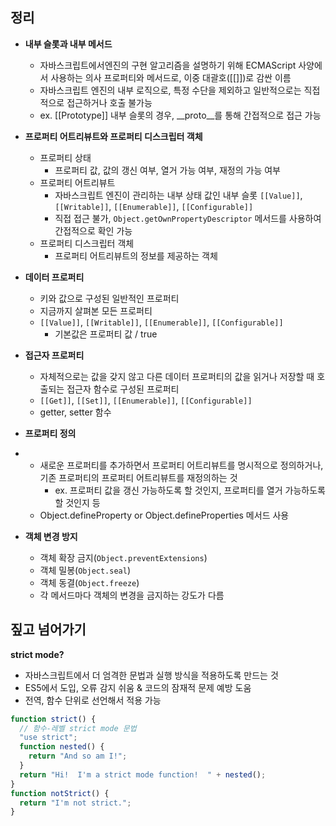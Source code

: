 ## 정리
- **내부 슬롯과 내부 메서드**
  - 자바스크립트에서엔진의 구현 알고리즘을 설명하기 위해 ECMAScript 사양에서 사용하는 의사 프로퍼티와 메서드로, 이중 대괄호([[]])로 감싼 이름
  - 자바스크립트 엔진의 내부 로직으로, 특정 수단을 제외하고 일반적으로는 직접적으로 접근하거나 호출 불가능
  - ex. [[Prototype]] 내부 슬롯의 경우, __proto__를 통해 간접적으로 접근 가능

- **프로퍼티 어트리뷰트와 프로퍼티 디스크립터 객체**
  - 프로퍼티 상태
    - 프로퍼티 값, 값의 갱신 여부, 열거 가능 여부, 재정의 가능 여부
  - 프로퍼티 어트리뷰트
    - 자바스크립트 엔진이 관리하는 내부 상태 값인 내부 슬롯 `[[Value]]`, `[[Writable]]`, `[[Enumerable]]`, `[[Configurable]]`
    - 직접 접근 불가, `Object.getOwnPropertyDescriptor` 메서드를 사용하여 간접적으로 확인 가능
  - 프로퍼티 디스크립터 객체
    - 프로퍼티 어트리뷰트의 정보를 제공하는 객체

- **데이터 프로퍼티**
    - 키와 값으로 구성된 일반적인 프로퍼티
    - 지금까지 살펴본 모든 프로퍼티
    - `[[Value]]`, `[[Writable]]`, `[[Enumerable]]`, `[[Configurable]]`
      - 기본값은 프로퍼티 값 / true
- **접근자 프로퍼티**
    - 자체적으로는 값을 갖지 않고 다른 데이터 프로퍼티의 값을 읽거나 저장할 때 호출되는 접근자 함수로 구성된 프로퍼티
    - `[[Get]]`, `[[Set]]`, `[[Enumerable]]`, `[[Configurable]]`
    - getter, setter 함수

- **프로퍼티 정의**
- - 새로운 프로퍼티를 추가하면서 프로퍼티 어트리뷰트를 명시적으로 정의하거나, 기존 프로퍼티의 프로퍼티 어트리뷰트를 재정의하는 것
    - ex. 프로퍼티 값을 갱신 가능하도록 할 것인지, 프로퍼티를 열거 가능하도록 할 것인지 등
  - Object.defineProperty or Object.defineProperties 메서드 사용

- **객체 변경 방지**
  - 객체 확장 금지(`Object.preventExtensions`)
  - 객체 밀봉(`Object.seal`)
  - 객체 동결(`Object.freeze`)
  - 각 메서드마다 객체의 변경을 금지하는 강도가 다름

## 짚고 넘어가기

**strict mode?**
- 자바스크립트에서 더 엄격한 문법과 실행 방식을 적용하도록 만드는 것
- ES5에서 도입, 오류 감지 쉬움 & 코드의 잠재적 문제 예방 도움
- 전역, 함수 단위로 선언해서 적용 가능

```jsx
function strict() {
  // 함수-레벨 strict mode 문법
  "use strict";
  function nested() {
    return "And so am I!";
  }
  return "Hi!  I'm a strict mode function!  " + nested();
}
function notStrict() {
  return "I'm not strict.";
}

```